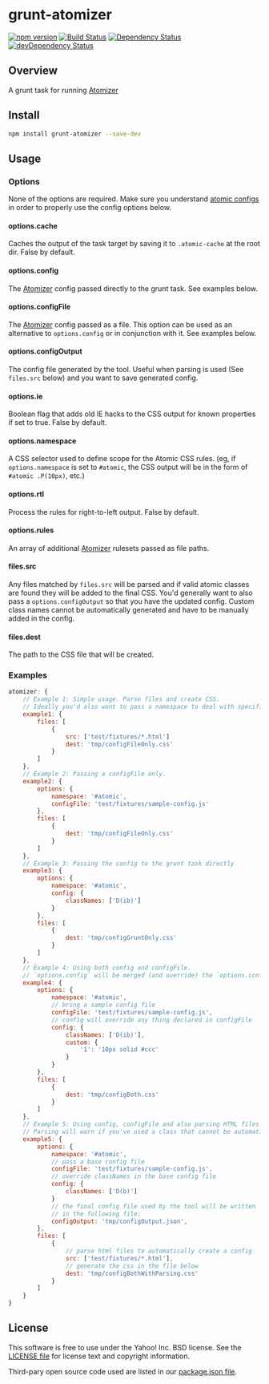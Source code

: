 # grunt-atomizer 

[![npm version](https://badge.fury.io/js/grunt-atomizer.svg)](http://badge.fury.io/js/grunt-atomizer)
[![Build Status](https://travis-ci.org/yahoo/grunt-atomizer.svg?branch=master)](https://travis-ci.org/yahoo/grunt-atomizer)
[![Dependency Status](https://david-dm.org/yahoo/grunt-atomizer.svg)](https://david-dm.org/yahoo/grunt-atomizer)
[![devDependency Status](https://david-dm.org/yahoo/grunt-atomizer/dev-status.svg)](https://david-dm.org/yahoo/grunt-atomizer#info=devDependencies)

## Overview

A grunt task for running [Atomizer](http://github.com/yahoo/atomizer)

## Install

```bash
npm install grunt-atomizer --save-dev
```

## Usage

### Options

None of the options are required. Make sure you understand [atomic configs](https://github.com/yahoo/atomizer/blob/master/examples/example-config.js) in order to properly use the config options below.

#### options.cache

Caches the output of the task target by saving it to `.atomic-cache` at the root dir. False by default.

#### options.config

The [Atomizer](http://github.com/yahoo/atomizer) config passed directly to the grunt task. See examples below.

#### options.configFile

The [Atomizer](http://github.com/yahoo/atomizer) config passed as a file. This option can be used as an alternative to `options.config` or in conjunction with it. See examples below.

#### options.configOutput

The config file generated by the tool. Useful when parsing is used (See `files.src` below) and you want to save generated config.

#### options.ie

Boolean flag that adds old IE hacks to the CSS output for known properties if set to true. False by default.

#### options.namespace

A CSS selector used to define scope for the Atomic CSS rules.  (eg, if `options.namespace` is set to `#atomic`, the CSS output will be in the form of `#atomic .P(10px)`, etc.)

#### options.rtl

Process the rules for right-to-left output. False by default.

#### options.rules

An array of additional [Atomizer](http://github.com/yahoo/atomizer) rulesets passed as file paths. 

#### files.src

Any files matched by `files.src` will be parsed and if valid atomic classes are found they will be added to the final CSS. You'd generally want to also pass a `options.configOutput` so that you have the updated config. Custom class names cannot be automatically generated and have to be manually added in the config.

#### files.dest

The path to the CSS file that will be created.

### Examples

```javascript
atomizer: {
    // Example 1: Simple usage. Parse files and create CSS.
    // Ideally you'd also want to pass a namespace to deal with specificity.
    example1: {
        files: [
            {
                src: ['test/fixtures/*.html']
                dest: 'tmp/configFileOnly.css'
            }
        ]
    },
    // Example 2: Passing a configFile only.
    example2: {
        options: {
            namespace: '#atomic',
            configFile: 'test/fixtures/sample-config.js'
        },
        files: [
            {
                dest: 'tmp/configFileOnly.css'
            }
        ]
    },
    // Example 3: Passing the config to the grunt task directly
    example3: {
        options: {
            namespace: '#atomic',
            config: {
                classNames: ['D(ib)']
            }
        },
        files: [
            {
                dest: 'tmp/configGruntOnly.css'
            }
        ]
    },
    // Example 4: Using both config and configFile.
    // `options.config` will be merged (and override) the `options.configFile`.
    example4: {
        options: {
            namespace: '#atomic',
            // bring a sample config file
            configFile: 'test/fixtures/sample-config.js',
            // config will override any thing declared in configFile
            config: {
                classNames: ['D(ib)'],
                custom: {
                    '1': '10px solid #ccc'
                }
            }
        },
        files: [
            {
                dest: 'tmp/configBoth.css'
            }
        ]
    },
    // Example 5: Using config, configFile and also parsing HTML files (it can be any type of file).
    // Parsing will warn if you've used a class that cannot be automatically generated and therefore requires you to manually add it to the config.
    example5: {
        options: {
            namespace: '#atomic',
            // pass a base config file
            configFile: 'test/fixtures/sample-config.js',
            // override classNames in the base config file
            config: {
                classNames: ['D(b)']
            }
            // the final config file used by the tool will be written
            // in the following file:
            configOutput: 'tmp/configOutput.json',
        },
        files: [
            {
                // parse html files to automatically create a config
                src: ['test/fixtures/*.html'],
                // generate the css in the file below
                dest: 'tmp/configBothWithParsing.css'
            }
        ]
    }
}
```

## License

This software is free to use under the Yahoo! Inc. BSD license.
See the [LICENSE file][] for license text and copyright information.

[LICENSE file]: https://github.com/yahoo/grunt-atomizer/blob/master/LICENSE.md

Third-pary open source code used are listed in our [package.json file]( https://github.com/yahoo/grunt-atomizer/blob/master/package.json).
